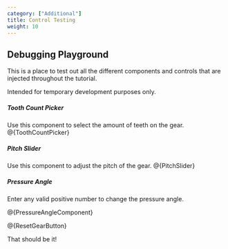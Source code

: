 ```yaml
---
category: ["Additional"]
title: Control Testing
weight: 10
---
```


## Debugging Playground

This is a place to test out all the different components and controls that are injected throughout the tutorial.

Intended for temporary development purposes only.

##### Tooth Count Picker

Use this component to select the amount of teeth on the gear.
@{ToothCountPicker}

##### Pitch Slider

Use this component to adjust the pitch of the gear.
@{PitchSlider}

##### Pressure Angle

Enter any valid positive number to change the pressure angle.

@{PressureAngleComponent}

@{ResetGearButton}

That should be it!
